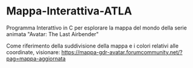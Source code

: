 # Mappa-Interattiva-ATLA
Programma Interattivo in C per esplorare la mappa del mondo della serie animata "Avatar: The Last Airbender"

Come riferimento della suddivisione della mappa e i colori relativi alle coordinate, visionare: https://mappa-gdr-avatar.forumcommunity.net/?pag=mappa-aggiornata

